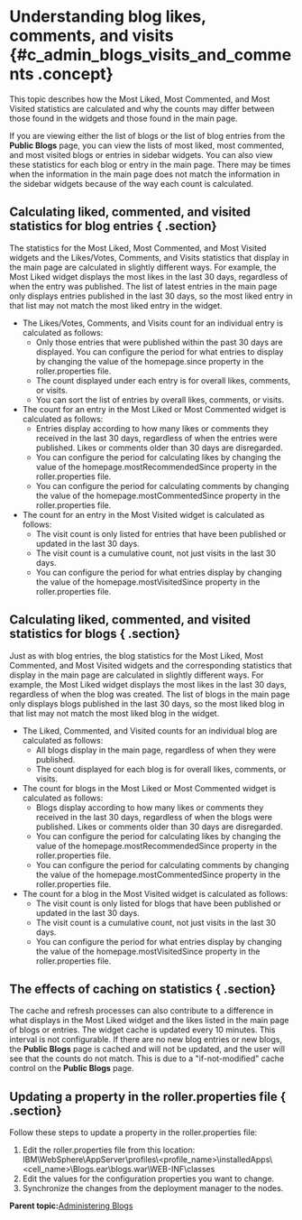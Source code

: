 # Understanding blog likes, comments, and visits {#c_admin_blogs_visits_and_comments .concept}

This topic describes how the Most Liked, Most Commented, and Most Visited statistics are calculated and why the counts may differ between those found in the widgets and those found in the main page.

If you are viewing either the list of blogs or the list of blog entries from the **Public Blogs** page, you can view the lists of most liked, most commented, and most visited blogs or entries in sidebar widgets. You can also view these statistics for each blog or entry in the main page. There may be times when the information in the main page does not match the information in the sidebar widgets because of the way each count is calculated.

## Calculating liked, commented, and visited statistics for blog entries { .section}

The statistics for the Most Liked, Most Commented, and Most Visited widgets and the Likes/Votes, Comments, and Visits statistics that display in the main page are calculated in slightly different ways. For example, the Most Liked widget displays the most likes in the last 30 days, regardless of when the entry was published. The list of latest entries in the main page only displays entries published in the last 30 days, so the most liked entry in that list may not match the most liked entry in the widget.

-   The Likes/Votes, Comments, and Visits count for an individual entry is calculated as follows:
    -   Only those entries that were published within the past 30 days are displayed. You can configure the period for what entries to display by changing the value of the homepage.since property in the roller.properties file.
    -   The count displayed under each entry is for overall likes, comments, or visits.
    -   You can sort the list of entries by overall likes, comments, or visits.
-   The count for an entry in the Most Liked or Most Commented widget is calculated as follows:
    -   Entries display according to how many likes or comments they received in the last 30 days, regardless of when the entries were published. Likes or comments older than 30 days are disregarded.
    -   You can configure the period for calculating likes by changing the value of the homepage.mostRecommendedSince property in the roller.properties file.
    -   You can configure the period for calculating comments by changing the value of the homepage.mostCommentedSince property in the roller.properties file.
-   The count for an entry in the Most Visited widget is calculated as follows:
    -   The visit count is only listed for entries that have been published or updated in the last 30 days.
    -   The visit count is a cumulative count, not just visits in the last 30 days.
    -   You can configure the period for what entries display by changing the value of the homepage.mostVisitedSince property in the roller.properties file.

## Calculating liked, commented, and visited statistics for blogs { .section}

Just as with blog entries, the blog statistics for the Most Liked, Most Commented, and Most Visited widgets and the corresponding statistics that display in the main page are calculated in slightly different ways. For example, the Most Liked widget displays the most likes in the last 30 days, regardless of when the blog was created. The list of blogs in the main page only displays blogs published in the last 30 days, so the most liked blog in that list may not match the most liked blog in the widget.

-   The Liked, Commented, and Visited counts for an individual blog are calculated as follows:
    -   All blogs display in the main page, regardless of when they were published.
    -   The count displayed for each blog is for overall likes, comments, or visits.
-   The count for blogs in the Most Liked or Most Commented widget is calculated as follows:
    -   Blogs display according to how many likes or comments they received in the last 30 days, regardless of when the blogs were published. Likes or comments older than 30 days are disregarded.
    -   You can configure the period for calculating likes by changing the value of the homepage.mostRecommendedSince property in the roller.properties file.
    -   You can configure the period for calculating comments by changing the value of the homepage.mostCommentedSince property in the roller.properties file.
-   The count for a blog in the Most Visited widget is calculated as follows:
    -   The visit count is only listed for blogs that have been published or updated in the last 30 days.
    -   The visit count is a cumulative count, not just visits in the last 30 days.
    -   You can configure the period for what entries display by changing the value of the homepage.mostVisitedSince property in the roller.properties file.

## The effects of caching on statistics { .section}

The cache and refresh processes can also contribute to a difference in what displays in the Most Liked widget and the likes listed in the main page of blogs or entries. The widget cache is updated every 10 minutes. This interval is not configurable. If there are no new blog entries or new blogs, the **Public Blogs** page is cached and will not be updated, and the user will see that the counts do not match. This is due to a "if-not-modified" cache control on the **Public Blogs** page.

## Updating a property in the roller.properties file { .section}

Follow these steps to update a property in the roller.properties file:

1.  Edit the roller.properties file from this location: IBM\\WebSphere\\AppServer\\profiles\\<profile\_name\>\\installedApps\\<cell\_name\>\\Blogs.ear\\blogs.war\\WEB-INF\\classes
2.  Edit the values for the configuration properties you want to change.
3.  Synchronize the changes from the deployment manager to the nodes.

**Parent topic:**[Administering Blogs](../admin/c_administering_blogs.md)

